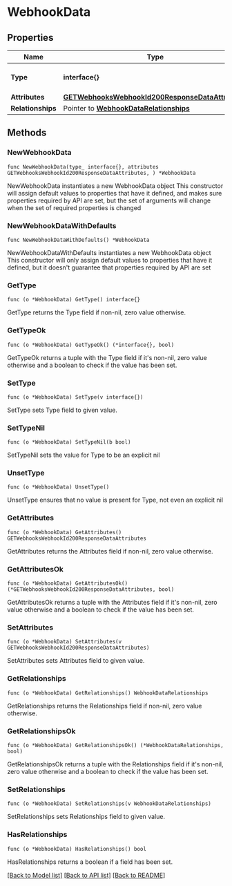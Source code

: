 # WebhookData

## Properties

Name | Type | Description | Notes
------------ | ------------- | ------------- | -------------
**Type** | **interface{}** | The resource&#39;s type | 
**Attributes** | [**GETWebhooksWebhookId200ResponseDataAttributes**](GETWebhooksWebhookId200ResponseDataAttributes.md) |  | 
**Relationships** | Pointer to [**WebhookDataRelationships**](WebhookDataRelationships.md) |  | [optional] 

## Methods

### NewWebhookData

`func NewWebhookData(type_ interface{}, attributes GETWebhooksWebhookId200ResponseDataAttributes, ) *WebhookData`

NewWebhookData instantiates a new WebhookData object
This constructor will assign default values to properties that have it defined,
and makes sure properties required by API are set, but the set of arguments
will change when the set of required properties is changed

### NewWebhookDataWithDefaults

`func NewWebhookDataWithDefaults() *WebhookData`

NewWebhookDataWithDefaults instantiates a new WebhookData object
This constructor will only assign default values to properties that have it defined,
but it doesn't guarantee that properties required by API are set

### GetType

`func (o *WebhookData) GetType() interface{}`

GetType returns the Type field if non-nil, zero value otherwise.

### GetTypeOk

`func (o *WebhookData) GetTypeOk() (*interface{}, bool)`

GetTypeOk returns a tuple with the Type field if it's non-nil, zero value otherwise
and a boolean to check if the value has been set.

### SetType

`func (o *WebhookData) SetType(v interface{})`

SetType sets Type field to given value.


### SetTypeNil

`func (o *WebhookData) SetTypeNil(b bool)`

 SetTypeNil sets the value for Type to be an explicit nil

### UnsetType
`func (o *WebhookData) UnsetType()`

UnsetType ensures that no value is present for Type, not even an explicit nil
### GetAttributes

`func (o *WebhookData) GetAttributes() GETWebhooksWebhookId200ResponseDataAttributes`

GetAttributes returns the Attributes field if non-nil, zero value otherwise.

### GetAttributesOk

`func (o *WebhookData) GetAttributesOk() (*GETWebhooksWebhookId200ResponseDataAttributes, bool)`

GetAttributesOk returns a tuple with the Attributes field if it's non-nil, zero value otherwise
and a boolean to check if the value has been set.

### SetAttributes

`func (o *WebhookData) SetAttributes(v GETWebhooksWebhookId200ResponseDataAttributes)`

SetAttributes sets Attributes field to given value.


### GetRelationships

`func (o *WebhookData) GetRelationships() WebhookDataRelationships`

GetRelationships returns the Relationships field if non-nil, zero value otherwise.

### GetRelationshipsOk

`func (o *WebhookData) GetRelationshipsOk() (*WebhookDataRelationships, bool)`

GetRelationshipsOk returns a tuple with the Relationships field if it's non-nil, zero value otherwise
and a boolean to check if the value has been set.

### SetRelationships

`func (o *WebhookData) SetRelationships(v WebhookDataRelationships)`

SetRelationships sets Relationships field to given value.

### HasRelationships

`func (o *WebhookData) HasRelationships() bool`

HasRelationships returns a boolean if a field has been set.


[[Back to Model list]](../README.md#documentation-for-models) [[Back to API list]](../README.md#documentation-for-api-endpoints) [[Back to README]](../README.md)


